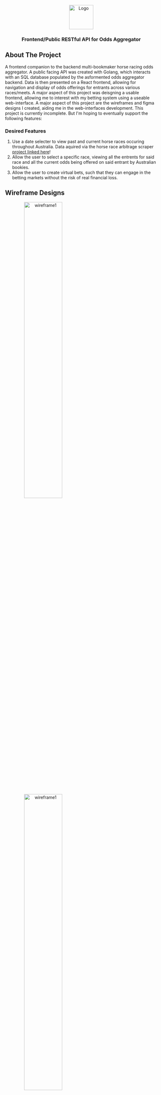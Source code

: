 <div align="center">
  <a href="https://shorturl.at/kwkso">
    <img src="images/logo.png" alt="Logo" width="80" height="80">
  </a>
  <h3 align="center">Frontend/Public RESTful API for Odds Aggregator</h3>
</div>

## About The Project
A frontend companion to the backend multi-bookmaker horse racing odds aggregator. A public facing API was created with Golang, which interacts with an SQL database populated by the asformented odds aggregator backend. Data is then presented on a React frontend, allowing for navigation and display of odds offerings for entrants across various races/meets. A major aspect of this project was deisgning a usable frontend, allowing me to interest with my betting system using a useable web-interface. A major aspect of this project are the wireframes and figma designs I created, aiding me in the web-interfaces development. This project is currently incomplete. But I'm hoping to eventually support the following features: 

### Desired Features
1. Use a date selecter to view past and current horse races occuring throughout Australia. Data aquired via the horse race arbitrage scraper [project linked here](https://github.com/rosterClan/arbie)!
2. Allow the user to select a specific race, viewing all the entrents for said race and all the current odds being offered on said entrant by Australian bookies.
3. Allow the user to create virtual bets, such that they can engage in the betting markets without the risk of real financial loss. 


## Wireframe Designs
<a align="center">
  <img width="50%" src="https://drive.google.com/uc?export=view&id=1KrLIu5z2ENO5qQdxCJ2FHL9eG672i2sU" alt="wireframe1">
</a>
<a align="center">
  <img width="50%" src="https://drive.google.com/uc?export=view&id=1h4aOFFQr4kpXt168oHXsRNkMNqPbbrKp" alt="wireframe1">
</a>

## Figma Designs
<a align="center" href="https://www.figma.com/design/ligUzBEB3Gc2xDdfw2Y6xf/ShockOdds?node-id=0-1&t=KHvVv0Yfu8GAFyPW-1">
  <img width="50%" src="https://drive.google.com/uc?export=view&id=1Q7mQytMKBv5zgSTlX9XfuBgAo2_mIUAn" alt="figma">
</a>

<a href="https://www.figma.com/design/ligUzBEB3Gc2xDdfw2Y6xf/ShockOdds?node-id=0-1&t=KHvVv0Yfu8GAFyPW-1">
  <p>CLICK TO VIEW FIGMA DESIGNS</p>
</a>

### Built With

<a href="">
  <img src="https://img.shields.io/badge/javascript-%23323330.svg?style=for-the-badge&logo=javascript&logoColor=%23F7DF1E" alt="javascript">
</a>
<a href="">
  <img src="https://img.shields.io/badge/html5-%23E34F26.svg?style=for-the-badge&logo=html5&logoColor=white" alt="html">
</a>
<a href="">
  <img src="https://img.shields.io/badge/react-%2320232a.svg?style=for-the-badge&logo=react&logoColor=%2361DAFB" alt="react">
</a>
<a href="">
  <img src="https://img.shields.io/badge/go-%2300ADD8.svg?style=for-the-badge&logo=go&logoColor=white" alt="Golang">
</a>
<a href="">
  <img src="https://img.shields.io/badge/mysql-4479A1.svg?style=for-the-badge&logo=mysql&logoColor=white" alt="mySql">
</a>

## Getting Started
This project relies upon a postgreSQL database; which would need to be properly configured, tables created and be populated to correctly formatted racing data. The degree of setup which would be required is more then what could be resonaibily expected in a resumue. Please watch the provided video to get the gist of the frontend system!

## Contact
William Walker - william.sinclair.walker@gmail.com
